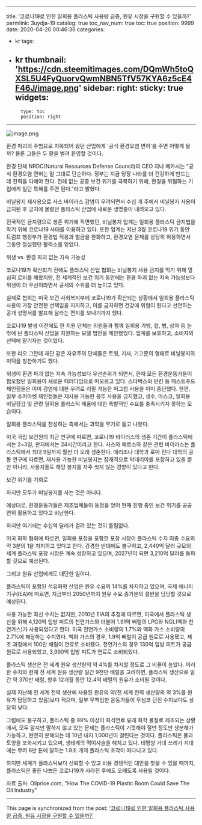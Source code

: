
---
title: '코로나19로 인한 일회용 플라스틱 사용량 급증, 원유 시장을 구원할 수 있을까?'
permlink: 3uydja-19
catalog: true
toc_nav_num: true
toc: true
position: 9999
date: 2020-04-20 00:46:36
categories:
- kr
tags:
- kr
thumbnail: 'https://cdn.steemitimages.com/DQmWh5toQXSL5U4FyQuorvQwmNBN5TfV57KYA6z5cE4F46J/image.png'
sidebar:
    right:
        sticky: true
widgets:
    -
        type: toc
        position: right
---


![image.png](https://cdn.steemitimages.com/DQmWh5toQXSL5U4FyQuorvQwmNBN5TfV57KYA6z5cE4F46J/image.png)



환경 파괴의 주범으로 지목되어 왔던 산업에게 '공식 환경오염 면허'를 주면 어떻게 될까? 물론 그들은 두 팔을 벌려 환영할 것이다.


환경 단체 NRDC(Natural Resources Defense Council)의 CEO 지나 메카시는 "공식 환경오염 면허는 말 그대로 단순하다. 정부는 지금 당장 나라를 더 건강하게 만드는 데 전력을 다해야 한다. 전례 없는 공중 보건 위기를 극복하기 위해, 환경을 위협하는 기업에게 일단 특혜를 주면 된다."라고 밝혔다.


비닐봉지 재사용으로 사스 바이러스 감염이 우려되면서 수십 개 주에서 비닐봉지 사용이 금지된 후 궁지에 몰렸던 플라스틱 산업에 새로운 생명줄이 내려오고 있다.


전국적인 금지령으로 생존 위기에 직면했던, 비닐봉지 업계는 일회용 플라스틱 금지법을 막기 위해 코로나19 사태를 이용하고 있다. 또한 업계는 지난 3월 코로나19 위기 동안 트럼프 행정부가 환경법 적용과 벌금을 완화하고, 환경오염 문제를 상당히 허용하면서 그동안 절실했던 활력소를 얻었다.


위생 vs. 환경 파괴 없는 지속 가능성


코로나19가 확산되기 전에도 플라스틱 산업 협회는 비닐봉지 사용 금지를 막기 위해 열심히 로비를 해왔지만, 전 세계적인 보건 위기 동안에는 환경 파괴 없는 지속 가능성보다 위생이 더 우선이라면서 공세의 수위를 더 높이고 있다.


실제로 협회는 미국 보건 사회복지부에 코로나19가 확산되는 상황에서 일회용 플라스틱 사용이 가장 안전한 선택임을 지지하고, 이를 금지하면 건강에 위협이 된다고 선언하는 공개 성명서를 발표해 달라는 편지를 보내기까지 했다.


코로나19 발생 이전에도 한 지원 단체는 의원들과 함께 일회용 가방, 컵, 병, 상자 등 눈 밖에 난 플라스틱 산업을 지원하는 모델 법안을 제안했었다. 업계를 보호하고, 소비자의 선택에 맡기자는 것이었다.


또한 리오 그란데 재단 같은 자유주의 단체들은 트윗, 기사, 기고문의 형태로 비닐봉지의 미덕을 칭찬하기도 했다.


위생이 환경 파괴 없는 지속 가능성보다 우선순위가 되면서, 한때 모든 환경운동가들이 혐오했던 일회용이 새로운 패러다임으로 떠오르고 있다. 스타벅스와 던킨 등 패스트푸드 체인점들은 이미 감염에 대한 우려로 리필 가능한 머그컵 사용을 이미 중단했다. 한편, 일부 슈퍼마켓 체인점들은 재사용 가능한 봉투 사용을 금지했고, 생수, 마스크, 일회용 비닐장갑 및 관련 일회용 플라스틱 제품에 대한 폭발적인 수요를 충족시키지 못하는 모습이다.


일회용 플라스틱을 찬성하는 측에서는 과학을 무기로 들고 나왔다.


미국 국립 보건원의 최근 연구에 따르면, 코로나19 바이러스의 생존 기간이 플라스틱에서는 2~3일, 판지에서는 24시간이라고 한다. 사스와 메르스와 같은 관련 바이러스는 플라스틱에서 최대 9일까지 훨씬 더 오래 생존한다. 애리조나 대학과 로마 린다 대학의 공동 연구에 따르면, 재사용 가능한 비닐봉지는 잠재적으로 박테리아를 포함하고 있을 뿐만 아니라, 사용자들도 해당 봉지를 자주 씻지 않는 경향이 있다고 한다.


보건 위기를 기회로


하지만 모두가 비닐봉지를 사는 것은 아니다.


예상대로, 환경운동가들은 제조업체들이 동정을 얻어 현재 진행 중인 보건 위기를 공공연히 활용하고 있다고 비난한다.


하지만 여기에는 수십억 달러가 걸려 있는 것이 틀림없다.


미국 화학 협회에 따르면, 일회용 포장을 포함한 포장 시장이 플라스틱 수지 최종 수요의 약 3분의 1을 차지하고 있다고 한다. 강경한 반대에도 불구하고, 2,440억 달러 규모의 세계 플라스틱 포장 시장은 계속 성장하고 있으며, 2027년이 되면 3,210억 달러를 돌파할 것으로 예상된다.


그리고 원유 산업에게도 대단한 일이다.


플라스틱이 포함된 석유화학 산업은 원유 수요의 14%를 차지하고 있으며, 국제 에너지 기구(IEA)에 따르면, 지금부터 2050년까지 원유 수요 증가분의 절반을 담당할 것으로 예상된다.


사용 가능한 최신 수치는 없지만, 2010년 EIA의 추정에 따르면, 미국에서 플라스틱 생산을 위해 4,120억 입방 피트의 천연가스와 더불어 1.91억 배럴의 LPG와 NGL(액화 천연가스)가 사용되었다고 한다. 미국 천연가스 소비량의 1.7%와 액화 가스 소비량의 2.7%에 해당하는 수치였다. 액화 가스의 경우, 1.9억 배럴이 공급 원료로 사용됐고, 제조 과정에서 100만 배럴이 연료로 소비됐다. 천연가스의 경우 130억 입방 피트가 공급 원료로 사용되었고, 3,990억 입방 피트가 연료로 소비되었다.


플라스틱 생산은 전 세계 원유 생산량의 약 4%를 차지할 정도로 그 비율이 높았다. 이러한 수치와 현재 전 세계 원유 생산량 일간 9천만 배럴을 고려하면, 플라스틱 생산으로 일간 약 370만 배럴, 향후 12개월 동안 12.4억 배럴의 원유가 소비될 것이다.


실제 지난해 전 세계 전력 생산에 사용된 원유의 약(전 세계 전력 생산량의 약 3%를 원유가 담당하고 있음)보다 적으며, 일부 무책임한 운동가들이 무심코 던진 수치보다도 상당히 낮다.


그럼에도 불구하고, 플라스틱 중 99% 이상이 화석연료 유래 화학 물질로 제조되는 상황에서, 모두 알지만 말하지 않고 있는 문제는 플라스틱이 기껏해야 절반 정도만 생분해가 가능하고, 완전히 분해되는 데 10년 내지 1,000년이 걸린다는 것이다. 플라스틱은 물과 토양을 포화시키고 있으며, 생태계의 먹이사슬을 해치고 있다. 태평양 거대 쓰레기 지대에는 무려 8만 톤에 달하는 1.8조 개의 플라스틱 조각이 떠다니고 있다.


하지만 세계가 플라스틱보다 신뢰할 수 있고 비용 경쟁적인 대안을 찾을 수 있을 때까지, 플라스틱은 좋든 나쁘든 코로나19가 사라진 후에도 오래도록 사용될 것이다.


자료 출처: Oilprice.com, "How The COVID-19 Plastic Boom Could Save The Oil Industry"

- - -

This page is synchronized from the post: ['코로나19로 인한 일회용 플라스틱 사용량 급증, 원유 시장을 구원할 수 있을까?'](https://steemit.com/@pius.pius/3uydja-19)
